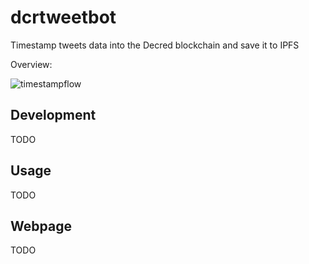 # dcrtweetbot

Timestamp tweets data into the Decred blockchain and save it to IPFS

Overview:

![timestampflow](https://user-images.githubusercontent.com/14864439/72782623-8967ec80-3c24-11ea-84f5-d3490ce7d4a3.png)


## Development

TODO

## Usage

TODO

## Webpage

TODO
